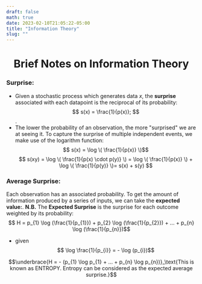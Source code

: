 ```yaml
---
draft: false
math: true
date: 2023-02-10T21:05:22-05:00
title: "Information Theory"
slug: "" 
---
```


<h1 align="center">Brief Notes on Information Theory </h1>

###  Surprise:
- Given a stochastic process which generates data $x$, the **surprise** associated with each datapoint is the reciprocal of its probability:
$$ s(x) = \frac{1}{p(x)}; $$.
- The lower the probability of an observation, the more "surprised" we are at seeing it. To capture the surprise of multiple independent events, we make use of the logarithm function:
$$ s(x) = \log \( \frac{1}{p(x)} \)$$
$$ s(xy) = \log \( \frac{1}{p(x) \cdot p(y)} \) = \log \( \frac{1}{p(x)} \) + \log \( \frac{1}{p(y)} \)= s(x) + s(y)  $$

### Average Surprise:
Each observation has an associated probability. To get the amount of information produced by a series of inputs, we can take the **expected value:**. 
**N.B.** The **Expected Surprise** is the surprise for each outcome weighted by its probability:
$$ H = p_{1} \log (\frac{1}{p_{1}}) + p_{2} \log (\frac{1}{p_{2}})  + ... + p_{n} \log (\frac{1}{p_{n}})$$

- given $$ \log \frac{1}{p_{i}} = - \log (p_{i})$$

$$\underbrace{H = - (p_{1} \log p_{1} + ... + p_{n} \log p_{n})}_\text{This is known as ENTROPY. Entropy can be considered as the expected average surprise.}$$